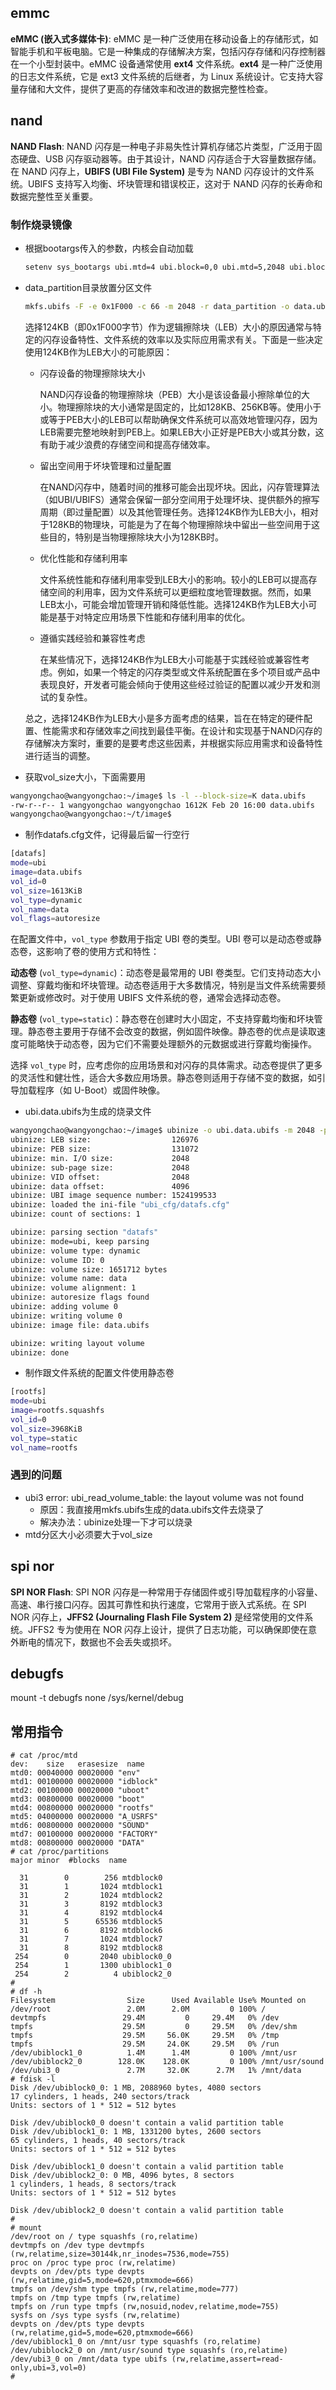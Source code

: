 

## emmc

**eMMC (嵌入式多媒体卡)**: eMMC 是一种广泛使用在移动设备上的存储形式，如智能手机和平板电脑。它是一种集成的存储解决方案，包括闪存存储和闪存控制器在一个小型封装中。eMMC 设备通常使用 **ext4** 文件系统。**ext4** 是一种广泛使用的日志文件系统，它是 ext3 文件系统的后继者，为 Linux 系统设计。它支持大容量存储和大文件，提供了更高的存储效率和改进的数据完整性检查。



## nand

**NAND Flash**: NAND 闪存是一种电子非易失性计算机存储芯片类型，广泛用于固态硬盘、USB 闪存驱动器等。由于其设计，NAND 闪存适合于大容量数据存储。在 NAND 闪存上，**UBIFS (UBI File System)** 是专为 NAND 闪存设计的文件系统。UBIFS 支持写入均衡、坏块管理和错误校正，这对于 NAND 闪存的长寿命和数据完整性至关重要。



### 制作烧录镜像

* 根据bootargs传入的参数，内核会自动加载

  ~~~sh
  setenv sys_bootargs ubi.mtd=4 ubi.block=0,0 ubi.mtd=5,2048 ubi.block=1,0 ubi.mtd=6,2048 ubi.block=2,0 ubi.mtd=8,2048 root=/dev/ubiblock0_0 rootfstype=squashfs
  ~~~

* data_partition目录放置分区文件

  ~~~sh
  mkfs.ubifs -F -e 0x1F000 -c 66 -m 2048 -r data_partition -o data.ubifs -v
  ~~~

  选择124KB（即0x1F000字节）作为逻辑擦除块（LEB）大小的原因通常与特定的闪存设备特性、文件系统的效率以及实际应用需求有关。下面是一些决定使用124KB作为LEB大小的可能原因：

  * 闪存设备的物理擦除块大小

    NAND闪存设备的物理擦除块（PEB）大小是该设备最小擦除单位的大小。物理擦除块的大小通常是固定的，比如128KB、256KB等。使用小于或等于PEB大小的LEB可以帮助确保文件系统可以高效地管理闪存，因为LEB需要完整地映射到PEB上。如果LEB大小正好是PEB大小或其分数，这有助于减少浪费的存储空间和提高存储效率。

  * 留出空间用于坏块管理和过量配置

    在NAND闪存中，随着时间的推移可能会出现坏块。因此，闪存管理算法（如UBI/UBIFS）通常会保留一部分空间用于处理坏块、提供额外的擦写周期（即过量配置）以及其他管理任务。选择124KB作为LEB大小，相对于128KB的物理块，可能是为了在每个物理擦除块中留出一些空间用于这些目的，特别是当物理擦除块大小为128KB时。

  * 优化性能和存储利用率

    文件系统性能和存储利用率受到LEB大小的影响。较小的LEB可以提高存储空间的利用率，因为文件系统可以更细粒度地管理数据。然而，如果LEB太小，可能会增加管理开销和降低性能。选择124KB作为LEB大小可能是基于对特定应用场景下性能和存储利用率的优化。

  * 遵循实践经验和兼容性考虑

    在某些情况下，选择124KB作为LEB大小可能基于实践经验或兼容性考虑。例如，如果一个特定的闪存类型或文件系统配置在多个项目或产品中表现良好，开发者可能会倾向于使用这些经过验证的配置以减少开发和测试的复杂性。

  总之，选择124KB作为LEB大小是多方面考虑的结果，旨在在特定的硬件配置、性能需求和存储效率之间找到最佳平衡。在设计和实现基于NAND闪存的存储解决方案时，重要的是要考虑这些因素，并根据实际应用需求和设备特性进行适当的调整。

* 获取vol_size大小，下面需要用

~~~sh
wangyongchao@wangyongchao:~/image$ ls -l --block-size=K data.ubifs
-rw-r--r-- 1 wangyongchao wangyongchao 1612K Feb 20 16:00 data.ubifs
wangyongchao@wangyongchao:~/t/image$
~~~

* 制作datafs.cfg文件，记得最后留一行空行

~~~sh
[datafs]
mode=ubi
image=data.ubifs
vol_id=0
vol_size=1613KiB
vol_type=dynamic
vol_name=data
vol_flags=autoresize

~~~

在配置文件中，`vol_type` 参数用于指定 UBI 卷的类型。UBI 卷可以是动态卷或静态卷，这影响了卷的使用方式和特性：

**动态卷** (`vol_type=dynamic`)：动态卷是最常用的 UBI 卷类型。它们支持动态大小调整、穿戴均衡和坏块管理。动态卷适用于大多数情况，特别是当文件系统需要频繁更新或修改时。对于使用 UBIFS 文件系统的卷，通常会选择动态卷。

**静态卷** (`vol_type=static`)：静态卷在创建时大小固定，不支持穿戴均衡和坏块管理。静态卷主要用于存储不会改变的数据，例如固件映像。静态卷的优点是读取速度可能略快于动态卷，因为它们不需要处理额外的元数据或进行穿戴均衡操作。

选择 `vol_type` 时，应考虑你的应用场景和对闪存的具体需求。动态卷提供了更多的灵活性和健壮性，适合大多数应用场景。静态卷则适用于存储不变的数据，如引导加载程序（如 U-Boot）或固件映像。

* ubi.data.ubifs为生成的烧录文件

~~~sh
wangyongchao@wangyongchao:~/image$ ubinize -o ubi.data.ubifs -m 2048 -p 128KiB -s 2048 ubi_cfg/datafs.cfg -v
ubinize: LEB size:                  126976
ubinize: PEB size:                  131072
ubinize: min. I/O size:             2048
ubinize: sub-page size:             2048
ubinize: VID offset:                2048
ubinize: data offset:               4096
ubinize: UBI image sequence number: 1524199533
ubinize: loaded the ini-file "ubi_cfg/datafs.cfg"
ubinize: count of sections: 1

ubinize: parsing section "datafs"
ubinize: mode=ubi, keep parsing
ubinize: volume type: dynamic
ubinize: volume ID: 0
ubinize: volume size: 1651712 bytes
ubinize: volume name: data
ubinize: volume alignment: 1
ubinize: autoresize flags found
ubinize: adding volume 0
ubinize: writing volume 0
ubinize: image file: data.ubifs

ubinize: writing layout volume
ubinize: done

~~~

* 制作跟文件系统的配置文件使用静态卷

~~~sh
[rootfs]
mode=ubi
image=rootfs.squashfs
vol_id=0
vol_size=3968KiB
vol_type=static
vol_name=rootfs

~~~



### 遇到的问题

* ubi3 error: ubi_read_volume_table: the layout volume was not found
  * 原因：我直接用mkfs.ubifs生成的data.ubifs文件去烧录了
  * 解决办法：ubinize处理一下才可以烧录
* mtd分区大小必须要大于vol_size





## spi nor

**SPI NOR Flash**: SPI NOR 闪存是一种常用于存储固件或引导加载程序的小容量、高速、串行接口闪存。因其可靠性和执行速度，它常用于嵌入式系统。在 SPI NOR 闪存上，**JFFS2 (Journaling Flash File System 2)** 是经常使用的文件系统。JFFS2 专为使用在 NOR 闪存上设计，提供了日志功能，可以确保即使在意外断电的情况下，数据也不会丢失或损坏。

## debugfs 

mount -t debugfs none /sys/kernel/debug

## 常用指令

~~~shell
# cat /proc/mtd 
dev:    size   erasesize  name
mtd0: 00040000 00020000 "env"
mtd1: 00100000 00020000 "idblock"
mtd2: 00100000 00020000 "uboot"
mtd3: 00800000 00020000 "boot"
mtd4: 00800000 00020000 "rootfs"
mtd5: 04000000 00020000 "A_USRFS"
mtd6: 00800000 00020000 "SOUND"
mtd7: 00100000 00020000 "FACTORY"
mtd8: 00800000 00020000 "DATA"
# cat /proc/partitions 
major minor  #blocks  name

  31        0        256 mtdblock0
  31        1       1024 mtdblock1
  31        2       1024 mtdblock2
  31        3       8192 mtdblock3
  31        4       8192 mtdblock4
  31        5      65536 mtdblock5
  31        6       8192 mtdblock6
  31        7       1024 mtdblock7
  31        8       8192 mtdblock8
 254        0       2040 ubiblock0_0
 254        1       1300 ubiblock1_0
 254        2          4 ubiblock2_0
# 
# df -h
Filesystem                Size      Used Available Use% Mounted on
/dev/root                 2.0M      2.0M         0 100% /
devtmpfs                 29.4M         0     29.4M   0% /dev
tmpfs                    29.5M         0     29.5M   0% /dev/shm
tmpfs                    29.5M     56.0K     29.5M   0% /tmp
tmpfs                    29.5M     24.0K     29.5M   0% /run
/dev/ubiblock1_0          1.4M      1.4M         0 100% /mnt/usr
/dev/ubiblock2_0        128.0K    128.0K         0 100% /mnt/usr/sound
/dev/ubi3_0               2.7M     32.0K      2.7M   1% /mnt/data
# fdisk -l
Disk /dev/ubiblock0_0: 1 MB, 2088960 bytes, 4080 sectors
17 cylinders, 1 heads, 240 sectors/track
Units: sectors of 1 * 512 = 512 bytes

Disk /dev/ubiblock0_0 doesn't contain a valid partition table
Disk /dev/ubiblock1_0: 1 MB, 1331200 bytes, 2600 sectors
65 cylinders, 1 heads, 40 sectors/track
Units: sectors of 1 * 512 = 512 bytes

Disk /dev/ubiblock1_0 doesn't contain a valid partition table
Disk /dev/ubiblock2_0: 0 MB, 4096 bytes, 8 sectors
1 cylinders, 1 heads, 8 sectors/track
Units: sectors of 1 * 512 = 512 bytes

Disk /dev/ubiblock2_0 doesn't contain a valid partition table
# 
# mount
/dev/root on / type squashfs (ro,relatime)
devtmpfs on /dev type devtmpfs (rw,relatime,size=30144k,nr_inodes=7536,mode=755)
proc on /proc type proc (rw,relatime)
devpts on /dev/pts type devpts (rw,relatime,gid=5,mode=620,ptmxmode=666)
tmpfs on /dev/shm type tmpfs (rw,relatime,mode=777)
tmpfs on /tmp type tmpfs (rw,relatime)
tmpfs on /run type tmpfs (rw,nosuid,nodev,relatime,mode=755)
sysfs on /sys type sysfs (rw,relatime)
devpts on /dev/pts type devpts (rw,relatime,gid=5,mode=620,ptmxmode=666)
/dev/ubiblock1_0 on /mnt/usr type squashfs (ro,relatime)
/dev/ubiblock2_0 on /mnt/usr/sound type squashfs (ro,relatime)
/dev/ubi3_0 on /mnt/data type ubifs (rw,relatime,assert=read-only,ubi=3,vol=0)
# 

~~~




